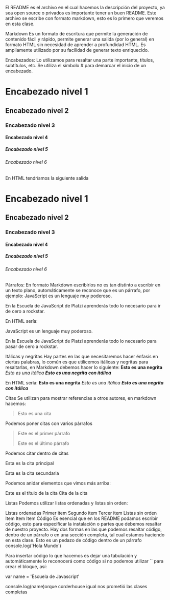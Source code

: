 El README es el archivo en el cual hacemos la descripción del proyecto, ya sea open source o privados es importante tener un buen README. Este archivo se escribe con formato markdown, esto es lo primero que veremos en esta clase.

Markdown
Es un formato de escritura que permite la generación de contenido fácil y rápido, permite generar una salida (por lo general) en formato HTML sin necesidad de aprender a profundidad HTML. Es ampliamente utilizado por su facilidad de generar texto enriquecido.

Encabezados:
Lo utilizamos para resaltar una parte importante, títulos, subtítulos, etc. Se utiliza el símbolo # para demarcar el inicio de un encabezado.
# Encabezado nivel 1
## Encabezado nivel 2
### Encabezado nivel 3
#### Encabezado nivel 4
##### Encabezado nivel 5
###### Encabezado nivel 6

En HTML tendríamos la siguiente salida
<h1> Encabezado nivel 1 </h1>
<h2> Encabezado nivel 2 </h2>
<h3> Encabezado nivel 3 </h3>
<h4> Encabezado nivel 4 </h4>
<h5> Encabezado nivel 5 </h5>
<h6> Encabezado nivel 6 </h6>

Párrafos:
En formato Markdown escribirlos no es tan distinto a escribir en un texto plano, automáticamente se reconoce que es un párrafo, por ejemplo:
JavaScript es un lenguaje muy poderoso.

En la Escuela de JavaScript de Platzi aprenderás todo lo necesario para ir
de cero a rockstar.

En HTML sería:
<p>JavaScript es un lenguaje muy poderoso.</p>
<p>En la Escuela de JavaScript de Platzi aprenderás todo lo necesario para pasar de cero a rockstar.</p>

Itálicas y negritas
Hay partes en las que necesitaremos hacer énfasis en ciertas palabras, lo común es que utilicemos itálicas y negritas para resaltarlas, en Markdown debemos hacer lo siguiente:
**Esto es una negrita**
*Esto es una itálica*
**_Esto es una negrita con itálica_**

En HTML sería:
<strong>Esto es una negrita</strong>
<em>Esto es una itálica</em>
<strong><em>Esto es una negrita con itálica</em></strong>

Citas
Se utilizan para mostrar referencias a otros autores, en markdown hacemos:
> Esto es una cita

Podemos poner citas con varios párrafos

> Este es el primer párrafo
>
> Este es el último párrafo

Podemos citar dentro de citas

Esta es la cita principal

Esta es la cita secundaria

Podemos anidar elementos que vimos más arriba:

Este es el título de la cita
Cita de la cita

Listas
Podemos utilizar listas ordenadas y listas sin orden:

Listas ordenadas
Primer item
Segundo item
Tercer item
Listas sin orden
Item
Item
Item
Código
Es esencial que en los README podamos escribir código, esto para especificar la instalación o partes que debemos resaltar de nuestro proyecto. Hay dos formas en las que podemos resaltar código, dentro de un párrafo o en una sección completa, tal cual estamos haciendo en esta clase.
Esto es un pedazo de código dentro de un párrafo console.log('Hola Mundo')

Para insertar código lo que hacemos es dejar una tabulación y automáticamente lo reconocerá como código si no podemos utilizar `` para crear el bloque, así:

var name = 'Escuela de Javascript'

console.log(name)orque corderhouse igual nos prometió las clases completas